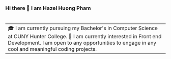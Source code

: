 ### Hi there 👋 I am Hazel Huong Pham

# 
<table>
<tr>
  <td valign="center">
    🎓 I am currently pursuing my Bachelor's in Computer Science at CUNY Hunter College. 
    🌱 I am currently interested in Front end Development. I am open to any opportunities to engage in any cool and meaningful coding projects. 
 


</tr>
</table>

